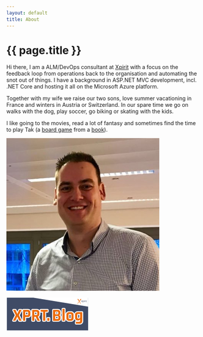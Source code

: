 ```yaml
---
layout: default
title: About
---
```

<style>
.pnl{float:left;margin-right:7px;}    
</style>

<h1>{{ page.title }}</h1>

<div class="panel panel-default well-sm">

<div class="row">

<div class="col-md-9" markdown="1">

Hi there, I am a ALM/DevOps consultant at [Xpirit](https://xpirit.com/rob) with a focus on the feedback loop from operations back to the organisation and automating the snot out of things. I have a background in ASP.NET MVC development, incl. .NET Core and hosting it all on the Microsoft Azure platform.

Together with my wife we raise our two sons, love summer vacationing in France and winters in Austria or Switzerland. In our spare time we go on walks with the dog, play soccer, go biking or skating with the kids. 

I like going to the movies, read a lot of fantasy and sometimes find the time to play Tak (a [board game](https://cheapass.com/tak/) from a [book](https://www.patrickrothfuss.com/content/books.asp)).
</div>

<div class="col-md-3" markdown="1">

![Rob](/images/RobBos.jpg)

![Xpirit Expert Blog](/images/xpirit%20export%20blog.png)

</div>

</div>
</div>